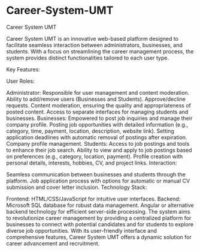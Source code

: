 # Career-System-UMT


 Career System UMT

Career System UMT is an innovative web-based platform designed to facilitate seamless interaction between administrators, businesses, and students. With a focus on streamlining the career management process, the system provides distinct functionalities tailored to each user type.

Key Features:

User Roles:

Administrator: Responsible for user management and content moderation.
Ability to add/remove users (Businesses and Students).
Approve/decline requests.
Content moderation, ensuring the quality and appropriateness of posted content.
Access to separate interfaces for managing students and businesses.
Businesses: Empowered to post job inquiries and manage their company profile.
Posting job opportunities with detailed information (e.g., category, time, payment, location, description, website link).
Setting application deadlines with automatic removal of postings after expiration.
Company profile management.
Students: Access to job postings and tools to enhance their job search.
Ability to view and apply to job postings based on preferences (e.g., category, location, payment).
Profile creation with personal details, interests, hobbies, CV, and project links.
Interaction:

Seamless communication between businesses and students through the platform.
Job application process with options for automatic or manual CV submission and cover letter inclusion.
Technology Stack:

Frontend: HTML/CSS/JavaScript for intuitive user interfaces.
Backend: Microsoft SQL database for robust data management.
Angular or alternative backend technology for efficient server-side processing.
The system aims to revolutionize career management by providing a centralized platform for businesses to connect with potential candidates and for students to explore diverse job opportunities. With its user-friendly interface and comprehensive features, Career System UMT offers a dynamic solution for career advancement and recruitment.
